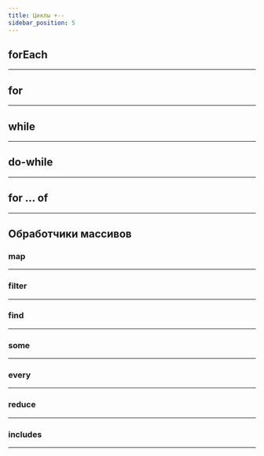 ```yaml
---
title: Циклы +--
sidebar_position: 5
---
```


## forEach

***

## for

***

## while

***

## do-while

***

## for ... of

***

## Обработчики массивов

### map

***

### filter

***

### find

***

### some

***

### every

***

### reduce

***

### includes

***
